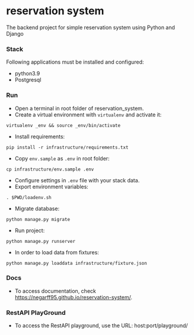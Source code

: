 # reservation system
The backend project for simple reservation system using Python and Django

### Stack
Following applications must be installed and configured:

- python3.9 
- Postgresql

### Run
- Open a terminal in root folder of reservation_system.
- Create a virtual environment with `virtualenv` and activate it:
```
virtualenv _env && source _env/bin/activate
```
- Install requirements:
```
pip install -r infrastructure/requirements.txt
```
- Copy `env.sample` as `.env` in root folder:
```
cp infrastructure/env.sample .env
```
- Configure settings in `.env` file with your stack data.
- Export environment variables:
```
. $PWD/loadenv.sh
```
- Migrate database:
```
python manage.py migrate
```
- Run project:
```
python manage.py runserver
```
- In order to load data from fixtures:
```
python manage.py loaddata infrastructure/fixture.json
```

### Docs
- To access documentation, check https://negarff95.github.io/reservation-system/.

### RestAPI PlayGround
- To access the RestAPI playground, use the URL: host:port/playground/




